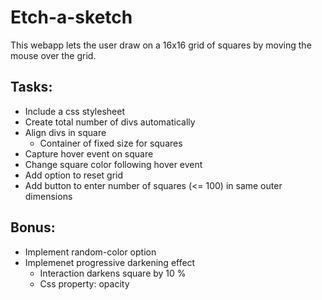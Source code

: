 # Etch-a-sketch

This webapp lets the user draw on a 16x16 grid of squares by moving the mouse over the grid.

## Tasks:
- Include a css stylesheet
- Create total number of divs automatically
- Align divs in square
    - Container of fixed size for squares
- Capture hover event on square
- Change square color following hover event
- Add option to reset grid
- Add button to enter number of squares (<= 100) in same outer dimensions

## Bonus:
- Implement random-color option
- Implemenet progressive darkening effect
    - Interaction darkens square by 10 %
    - Css property: opacity